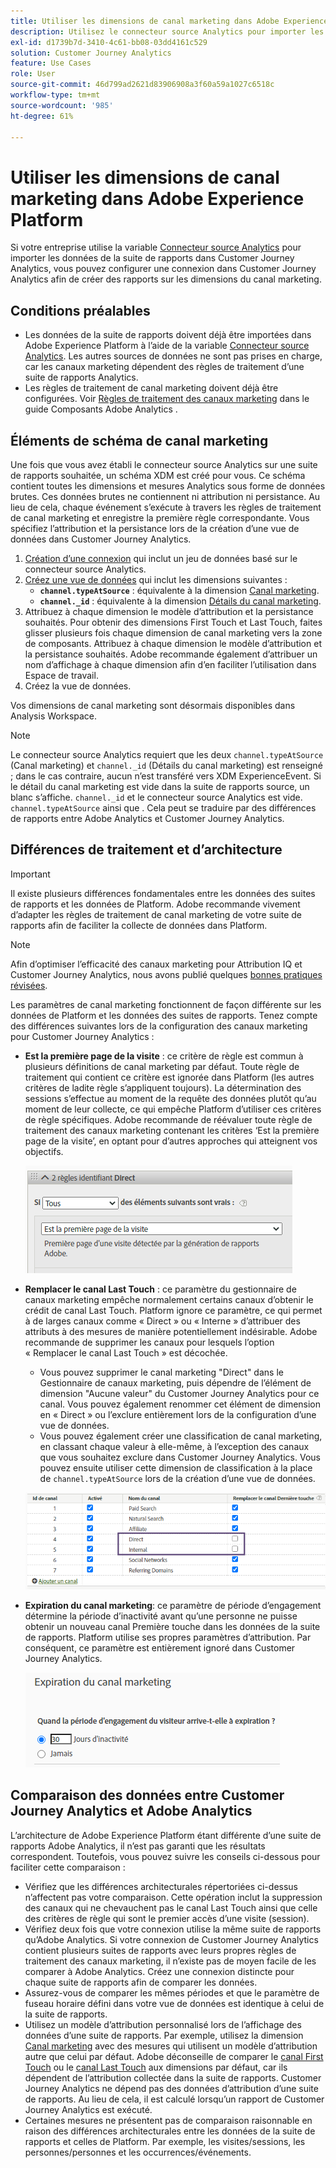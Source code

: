 ```yaml
---
title: Utiliser les dimensions de canal marketing dans Adobe Experience Platform
description: Utilisez le connecteur source Analytics pour importer les règles de traitement des canaux marketing dans Adobe Experience Platform.
exl-id: d1739b7d-3410-4c61-bb08-03dd4161c529
solution: Customer Journey Analytics
feature: Use Cases
role: User
source-git-commit: 46d799ad2621d83906908a3f60a59a1027c6518c
workflow-type: tm+mt
source-wordcount: '985'
ht-degree: 61%

---
```


# Utiliser les dimensions de canal marketing dans Adobe Experience Platform

Si votre entreprise utilise la variable [Connecteur source Analytics](https://experienceleague.adobe.com/docs/experience-platform/sources/connectors/adobe-applications/analytics.html?lang=fr) pour importer les données de la suite de rapports dans Customer Journey Analytics, vous pouvez configurer une connexion dans Customer Journey Analytics afin de créer des rapports sur les dimensions du canal marketing.

## Conditions préalables

* Les données de la suite de rapports doivent déjà être importées dans Adobe Experience Platform à l’aide de la variable [Connecteur source Analytics](https://experienceleague.adobe.com/docs/experience-platform/sources/connectors/adobe-applications/analytics.html?lang=fr). Les autres sources de données ne sont pas prises en charge, car les canaux marketing dépendent des règles de traitement d’une suite de rapports Analytics.
* Les règles de traitement de canal marketing doivent déjà être configurées. Voir [Règles de traitement des canaux marketing](https://experienceleague.adobe.com/docs/analytics/admin/admin-tools/manage-report-suites/edit-report-suite/marketing-channels/c-rules.html) dans le guide Composants Adobe Analytics .

## Éléments de schéma de canal marketing

Une fois que vous avez établi le connecteur source Analytics sur une suite de rapports souhaitée, un schéma XDM est créé pour vous. Ce schéma contient toutes les dimensions et mesures Analytics sous forme de données brutes. Ces données brutes ne contiennent ni attribution ni persistance. Au lieu de cela, chaque événement s’exécute à travers les règles de traitement de canal marketing et enregistre la première règle correspondante. Vous spécifiez l’attribution et la persistance lors de la création d’une vue de données dans Customer Journey Analytics.

1. [Création d’une connexion](/help/connections/create-connection.md) qui inclut un jeu de données basé sur le connecteur source Analytics.
2. [Créez une vue de données](/help/data-views/create-dataview.md) qui inclut les dimensions suivantes :
   * **`channel.typeAtSource`** : équivalente à la dimension [Canal marketing](https://experienceleague.adobe.com/docs/analytics/components/dimensions/marketing-channel.html?lang=fr).
   * **`channel._id`** : équivalente à la dimension [Détails du canal marketing](https://experienceleague.adobe.com/docs/analytics/components/dimensions/marketing-detail.html?lang=fr).
3. Attribuez à chaque dimension le modèle d’attribution et la persistance souhaités. Pour obtenir des dimensions First Touch et Last Touch, faites glisser plusieurs fois chaque dimension de canal marketing vers la zone de composants. Attribuez à chaque dimension le modèle d’attribution et la persistance souhaités. Adobe recommande également d’attribuer un nom d’affichage à chaque dimension afin d’en faciliter l’utilisation dans Espace de travail.
4. Créez la vue de données.

Vos dimensions de canal marketing sont désormais disponibles dans Analysis Workspace.

>[!NOTE]
>
> Le connecteur source Analytics requiert que les deux `channel.typeAtSource` (Canal marketing) et `channel._id` (Détails du canal marketing) est renseigné ; dans le cas contraire, aucun n’est transféré vers XDM ExperienceEvent. Si le détail du canal marketing est vide dans la suite de rapports source, un blanc s’affiche. `channel._id` et le connecteur source Analytics est vide. `channel.typeAtSource` ainsi que . Cela peut se traduire par des différences de rapports entre Adobe Analytics et Customer Journey Analytics.

## Différences de traitement et d’architecture

>[!IMPORTANT]
>
>Il existe plusieurs différences fondamentales entre les données des suites de rapports et les données de Platform. Adobe recommande vivement d’adapter les règles de traitement de canal marketing de votre suite de rapports afin de faciliter la collecte de données dans Platform.

>[!NOTE]
>
>Afin d’optimiser l’efficacité des canaux marketing pour Attribution IQ et Customer Journey Analytics, nous avons publié quelques [bonnes pratiques révisées](https://experienceleague.adobe.com/docs/analytics/components/marketing-channels/mchannel-best-practices.html?lang=fr).

Les paramètres de canal marketing fonctionnent de façon différente sur les données de Platform et les données des suites de rapports. Tenez compte des différences suivantes lors de la configuration des canaux marketing pour Customer Journey Analytics :

* **Est la première page de la visite** : ce critère de règle est commun à plusieurs définitions de canal marketing par défaut. Toute règle de traitement qui contient ce critère est ignorée dans Platform (les autres critères de ladite règle s’appliquent toujours). La détermination des sessions s’effectue au moment de la requête des données plutôt qu’au moment de leur collecte, ce qui empêche Platform d’utiliser ces critères de règle spécifiques. Adobe recommande de réévaluer toute règle de traitement des canaux marketing contenant les critères ‘Est la première page de la visite’, en optant pour d’autres approches qui atteignent vos objectifs.

  ![Première page de la visite](../assets/first-page-of-visit.png)

* **Remplacer le canal Last Touch** : ce paramètre du gestionnaire de canaux marketing empêche normalement certains canaux d’obtenir le crédit de canal Last Touch. Platform ignore ce paramètre, ce qui permet à de larges canaux comme « Direct » ou « Interne » d’attribuer des attributs à des mesures de manière potentiellement indésirable. Adobe recommande de supprimer les canaux pour lesquels l’option « Remplacer le canal Last Touch » est décochée.
   * Vous pouvez supprimer le canal marketing &quot;Direct&quot; dans le Gestionnaire de canaux marketing, puis dépendre de l’élément de dimension &quot;Aucune valeur&quot; du Customer Journey Analytics pour ce canal. Vous pouvez également renommer cet élément de dimension en « Direct » ou l’exclure entièrement lors de la configuration d’une vue de données.
   * Vous pouvez également créer une classification de canal marketing, en classant chaque valeur à elle-même, à l’exception des canaux que vous souhaitez exclure dans Customer Journey Analytics. Vous pouvez ensuite utiliser cette dimension de classification à la place de `channel.typeAtSource` lors de la création d’une vue de données.

  ![Remplacer le canal Last Touch](../assets/override-last-touch-channel.png)

* **Expiration du canal marketing**: ce paramètre de période d’engagement détermine la période d’inactivité avant qu’une personne ne puisse obtenir un nouveau canal Première touche dans les données de la suite de rapports. Platform utilise ses propres paramètres d’attribution. Par conséquent, ce paramètre est entièrement ignoré dans Customer Journey Analytics.

  ![Expiration du canal marketing](../assets/marketing-channel-expiration.png)

## Comparaison des données entre Customer Journey Analytics et Adobe Analytics

L’architecture de Adobe Experience Platform étant différente d’une suite de rapports Adobe Analytics, il n’est pas garanti que les résultats correspondent. Toutefois, vous pouvez suivre les conseils ci-dessous pour faciliter cette comparaison :

* Vérifiez que les différences architecturales répertoriées ci-dessus n’affectent pas votre comparaison. Cette opération inclut la suppression des canaux qui ne chevauchent pas le canal Last Touch ainsi que celle des critères de règle qui sont le premier accès d’une visite (session).
* Vérifiez deux fois que votre connexion utilise la même suite de rapports qu’Adobe Analytics. Si votre connexion de Customer Journey Analytics contient plusieurs suites de rapports avec leurs propres règles de traitement des canaux marketing, il n’existe pas de moyen facile de les comparer à Adobe Analytics. Créez une connexion distincte pour chaque suite de rapports afin de comparer les données.
* Assurez-vous de comparer les mêmes périodes et que le paramètre de fuseau horaire défini dans votre vue de données est identique à celui de la suite de rapports.
* Utilisez un modèle d’attribution personnalisé lors de l’affichage des données d’une suite de rapports. Par exemple, utilisez la dimension [Canal marketing](https://experienceleague.adobe.com/docs/analytics/components/dimensions/marketing-channel.html?lang=fr) avec des mesures qui utilisent un modèle d’attribution autre que celui par défaut. Adobe déconseille de comparer le [canal First Touch](https://experienceleague.adobe.com/docs/analytics/components/dimensions/first-touch-channel.html?lang=fr) ou le [canal Last Touch](https://experienceleague.adobe.com/docs/analytics/components/dimensions/last-touch-channel.html?lang=fr) aux dimensions par défaut, car ils dépendent de l’attribution collectée dans la suite de rapports. Customer Journey Analytics ne dépend pas des données d’attribution d’une suite de rapports. Au lieu de cela, il est calculé lorsqu’un rapport de Customer Journey Analytics est exécuté.
* Certaines mesures ne présentent pas de comparaison raisonnable en raison des différences architecturales entre les données de la suite de rapports et celles de Platform. Par exemple, les visites/sessions, les personnes/personnes et les occurrences/événements.
